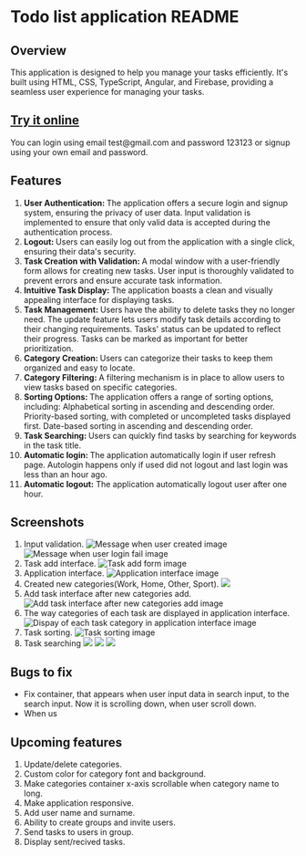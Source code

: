 <h1>Todo list application README</h1>

<h2>Overview</h2>
This application is designed to help you manage your tasks efficiently. It's built using HTML, CSS, TypeScript, Angular, and Firebase, providing a seamless user experience for managing your tasks.

<h2><a href="https://ihnat-todo.netlify.app">Try it online</a></h2>
You can login using email test@gmail.com and password 123123 or signup using your own email and password.

<h2>Features</h2>
<ol>
  <li><b>User Authentication: </b>The application offers a secure login and signup system,
    ensuring the privacy of user data.
    Input validation is implemented to ensure that only valid data is accepted during the authentication process.</li>
  <li><b>Logout: </b>Users can easily log out from the application with a single click,
    ensuring their data's security.</li>
  <li><b>Task Creation with Validation: </b>A modal window with a user-friendly form allows
    for creating new tasks.
    User input is thoroughly validated to prevent errors and ensure accurate task information.</li>
  <li><b>Intuitive Task Display: </b>The application boasts a clean and visually appealing
    interface for displaying tasks.</li>
  <li><b>Task Management: </b>Users have the ability to delete tasks they no longer need.
    The update feature lets users modify task details according to their changing requirements.
    Tasks' status can be updated to reflect their progress.
    Tasks can be marked as important for better prioritization.</li>
  <li><b>Category Creation: </b>Users can categorize their tasks to keep them organized and
    easy to locate.</li>
  <li><b>Category Filtering: </b>A filtering mechanism is in place to allow users to view
    tasks based on specific categories.</li>
  <li><b>Sorting Options: </b>The application offers a range of sorting options, including:
    Alphabetical sorting in ascending and descending order.
    Priority-based sorting, with completed or uncompleted tasks displayed first.
    Date-based sorting in ascending and descending order.</li>
  <li><b>Task Searching: </b>Users can quickly find tasks by searching for keywords in the
    task title.</li>
  <li><b>Automatic login: </b>The application automatically login if user refresh page. Autologin happens only if used did not logout and last login was less than an hour ago.
  </li>
  <li><b>Automatic logout:</b> The application automatically logout user after one hour.</li>
</ol>

<h2>Screenshots</h2>
<ol>
  <li>
    Input validation.
    <img src="https://github.com/NazariiIhnat/todo-list-app/blob/master/screenshots/1.png" alt="Message when user created image">
    <img src="https://github.com/NazariiIhnat/todo-list-app/blob/master/screenshots/1.1.png" alt="Message when user login fail image">
  </li>
  
  <li>
    Task add interface.
    <img src="https://github.com/NazariiIhnat/todo-list-app/blob/master/screenshots/2.png" alt="Task add form image">
  </li>

  <li>
    Application interface.
    <img src="https://github.com/NazariiIhnat/todo-list-app/blob/master/screenshots/3.png" alt="Application interface image">
  </li>

  <li>
    Created new categories(Work, Home, Other, Sport).
    <img src="https://github.com/NazariiIhnat/todo-list-app/blob/master/screenshots/4.png" src="New categories image">
  </li>

  <li>
    Add task interface after new categories add.
    <img src="https://github.com/NazariiIhnat/todo-list-app/blob/master/screenshots/5.png" alt="Add task interface after new categories add image">
  </li>

  <li>
    The way categories of each task are displayed in application interface.
    <img src="https://github.com/NazariiIhnat/todo-list-app/blob/master/screenshots/6.png" alt="Dispay of each task category in application interface image">
  </li>

  <li>
    Task sorting.
    <img src="https://github.com/NazariiIhnat/todo-list-app/blob/master/screenshots/7.png" alt="Task sorting image">
  </li>

  <li>
    Task searching
    <img src="https://github.com/NazariiIhnat/todo-list-app/blob/master/screenshots/8.png">
    <img src="https://github.com/NazariiIhnat/todo-list-app/blob/master/screenshots/9.png">
    <img src="https://github.com/NazariiIhnat/todo-list-app/blob/master/screenshots/10.png">
  </li>
</ol>

<h2>Bugs to fix</h2>
<ul>
  <li>Fix container, that appears when user input data in search input, to the search input. Now it is scrolling down, when user scroll down.</li>
  <li>When us</li>
</ul>

<h2>Upcoming features</h2>
<ol>
  <li>Update/delete categories.</li>
  <li>Custom color for category font and background.</li>
  <li>Make categories container x-axis scrollable when category name to long.</li>
  <li>Make application responsive.</li>
  <li>Add user name and surname.</li>
  <li>Ability to create groups and invite users.</li>
  <li>Send tasks to users in group.</li>
  <li>Display sent/recived tasks.</li>
</ol>

